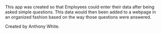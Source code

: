 This app was created so that Employees could enter their data after being asked simple questions. This data would then been added to a webpage in an organized fashion based on the way those questions were answered.


Created by Anthony White.